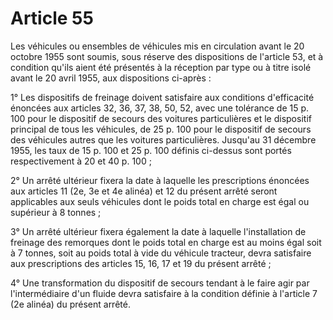 # Article 55

Les véhicules ou ensembles de véhicules mis en circulation avant le 20 octobre 1955 sont soumis, sous réserve des dispositions de l'article 53, et à condition qu'ils aient été présentés à la réception par type ou à titre isolé avant le 20 avril 1955, aux dispositions ci-après :

1° Les dispositifs de freinage doivent satisfaire aux conditions d'efficacité énoncées aux articles 32, 36, 37, 38, 50, 52, avec une tolérance de 15 p. 100 pour le dispositif de secours des voitures particulières et le dispositif principal de tous les véhicules, de 25 p. 100 pour le dispositif de secours des véhicules autres que les voitures particulières. Jusqu'au 31 décembre 1955, les taux de 15 p. 100 et 25 p. 100 définis ci-dessus sont portés respectivement à 20 et 40 p. 100 ;

2° Un arrêté ultérieur fixera la date à laquelle les prescriptions énoncées aux articles 11 (2e, 3e et 4e alinéa) et 12 du présent arrêté seront applicables aux seuls véhicules dont le poids total en charge est égal ou supérieur à 8 tonnes ;

3° Un arrêté ultérieur fixera également la date à laquelle l'installation de freinage des remorques dont le poids total en charge est au moins égal soit à 7 tonnes, soit au poids total à vide du véhicule tracteur, devra satisfaire aux prescriptions des articles 15, 16, 17 et 19 du présent arrêté ;

4° Une transformation du dispositif de secours tendant à le faire agir par l'intermédiaire d'un fluide devra satisfaire à la condition définie à l'article 7 (2e alinéa) du présent arrêté.
